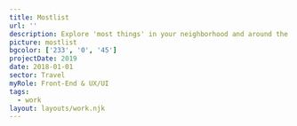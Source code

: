 ```yaml
---
title: Mostlist
url: ''
description: Explore 'most things' in your neighborhood and around the world with this definitive guide!
picture: mostlist
bgcolor: ['233', '0', '45']
projectDate: 2019
date: 2018-01-01
sector: Travel
myRole: Front-End & UX/UI
tags:
  - work
layout: layouts/work.njk
---
```

